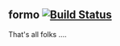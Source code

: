 ## formo [![Build Status](https://travis-ci.org/redpelicans/formo.png)](https://travis-ci.org/redpelicans/formo)



That's all folks ....
